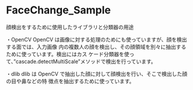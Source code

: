 # FaceChange_Sample

顔検出をするために使用したライブラリと分類器の用途

・OpenCV
OpenCV は画像に対する処理のためにも使っていますが、顔を検出する面では、入力画像 内の複数人の顔を検出し、その顔領域を別々に抽出するために使っています。検出にはカス ケード分類器を使って、”cascade.detectMultiScale”メソッドで検出を行っています。

・dlib
dlib は OpenCV で抽出した顔に対して顔検出を行い、そこで検出した顔の目や鼻などの特 徴点を抽出するために使っています。
